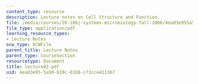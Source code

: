 ```yaml
---
content_type: resource
description: Lecture notes on Cell Structure and Function.
file: /media/courses/20-106j-systems-microbiology-fall-2006/4ead3e955a50610c81b8c73cce411367_lecture02.pdf
file_type: application/pdf
learning_resource_types:
- Lecture Notes
ocw_type: OCWFile
parent_title: Lecture Notes
parent_type: CourseSection
resourcetype: Document
title: lecture02.pdf
uid: 4ead3e95-5a50-610c-81b8-c73cce411367
---
```

